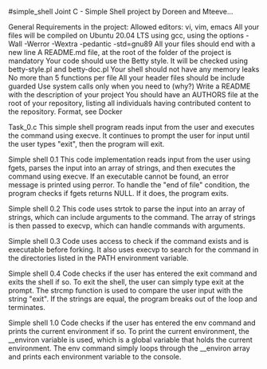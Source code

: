 #simple_shell
Joint C - Simple Shell project by Doreen and Mteeve...

General Requirements in the project:
Allowed editors: vi, vim, emacs
All your files will be compiled on Ubuntu 20.04 LTS using gcc, using the options -Wall -Werror -Wextra -pedantic -std=gnu89
All your files should end with a new line
A README.md file, at the root of the folder of the project is mandatory
Your code should use the Betty style. It will be checked using betty-style.pl and betty-doc.pl
Your shell should not have any memory leaks
No more than 5 functions per file
All your header files should be include guarded
Use system calls only when you need to (why?)
Write a README with the description of your project
You should have an AUTHORS file at the root of your repository, listing all individuals having contributed content to the repository. Format, see Docker


Task_0.c
This simple shell program reads input from the user and executes the command using execve. It continues to prompt the user for input until the user types "exit", then the program will exit.

Simple shell 0.1
This code implementation reads input from the user using fgets, parses the input into an array of strings, and then executes the command using execve. If an executable cannot be found, an error message is printed using perror.
To handle the "end of file" condition, the program checks if fgets returns NULL. If it does, the program exits.

Simple shell 0.2
This code uses strtok to parse the input into an array of strings, which can include arguments to the command. The array of strings is then passed to execvp, which can handle commands with arguments.

Simple shell 0.3
Code uses access to check if the command exists and is executable before forking. It also uses execvp to search for the command in the directories listed in the PATH environment variable.

Simple shell 0.4
Code checks if the user has entered the exit command and exits the shell if so.
To exit the shell, the user can simply type exit at the prompt. The strcmp function is used to compare the user input with the string "exit". If the strings are equal, the program breaks out of the loop and terminates.

Simple shell 1.0
Code checks if the user has entered the env command and prints the current environment if so.
To print the current environment, the __environ variable is used, which is a global variable that holds the current environment. The env command simply loops through the __environ array and prints each environment variable to the console.
